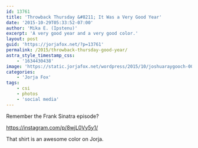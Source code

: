 ```yaml
---
id: 13761
title: 'Throwback Thursday &#8211; It Was a Very Good Year'
date: '2015-10-29T05:33:52-07:00'
author: 'Mika E. (Ipstenu)'
excerpt: 'A very good year and a very good color.'
layout: post
guid: 'https://jorjafox.net/?p=13761'
permalink: /2015/throwback-thursday-good-year/
astra_style_timestamp_css:
    - '1634430438'
image: 'https://static.jorjafox.net/wordpress/2015/10/joshuaraygooch-001.jpg'
categories:
    - 'Jorja Fox'
tags:
    - csi
    - photos
    - 'social media'
---
```


Remember the Frank Sinatra episode?

https://instagram.com/p/8wjL0Vy5y1/

That shirt is an awesome color on Jorja.